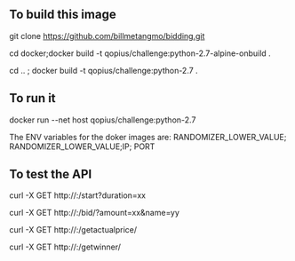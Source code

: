 ## To build this image
git clone https://github.com/billmetangmo/bidding.git

cd docker;docker build -t qopius/challenge:python-2.7-alpine-onbuild .

cd .. ; docker build -t qopius/challenge:python-2.7 .

## To run it
docker run --net host qopius/challenge:python-2.7

The ENV variables for the doker images are: RANDOMIZER_LOWER_VALUE; RANDOMIZER_LOWER_VALUE;IP; PORT


## To test the API
curl -X GET http://<IP>:<PORT>/start?duration=xx
 
curl -X GET http://<IP>:<PORT>/bid/<id>?amount=xx&name=yy
 
curl -X GET http://<IP>:<PORT>/getactualprice/<id>
 
curl -X GET http://<IP>:<PORT>/getwinner/<id>
 

